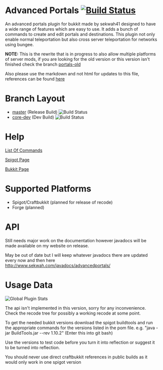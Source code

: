 Advanced Portals [![Build Status](https://travis-ci.org/sekwah41/Advanced-Portals.svg?branch=master)](https://travis-ci.org/sekwah41/Advanced-Portals/branches)
================
An advanced portals plugin for bukkit made by sekwah41 designed to have a wide range of features which are easy to use. It adds a bunch of commands to create and edit portals and destinations. This plugin not only enable normal teleportation but also cross server teleportation for networks using bungee.

**NOTE:** This is the rewrite that is in progress to also allow multiple platforms of server mods, if you are looking for the old version or this version isn't finished check the branch [portals-old](https://github.com/sekwah41/Advanced-Portals/tree/portals-old)

Also please use the markdown and not html for updates to this file, references can be found [here](https://github.com/adam-p/markdown-here/wiki/Markdown-Cheatsheet)

# Branch Layout
 * [master](https://github.com/sekwah41/Advanced-Portals/) (Release Build) ![Build Status](https://travis-ci.org/sekwah41/Advanced-Portals.svg?branch=master)
 * [core-dev](https://github.com/sekwah41/Advanced-Portals/tree/dev) (Dev Build) ![Build Status](https://travis-ci.org/sekwah41/Advanced-Portals.svg?branch=dev)

# Help

[List Of Commands](https://github.com/sekwah41/Advanced-Portals/wiki/Commands)

[Spigot Page](https://www.spigotmc.org/resources/advanced-portals.14356/)

[Bukkit Page](http://dev.bukkit.org/bukkit-plugins/advanced-portals/)

# Supported Platforms
 * Spigot/Craftbukkit (planned for release of recode)
 * Forge (planned)

# API
Still needs major work on the documentation however javadocs will be made available on my website on release.

May be out of date but I will keep whatever javadocs there are updated every now and then here
http://www.sekwah.com/javadocs/advancedportals/

# Usage Data

![Global Plugin Stats](http://i.mcstats.org/AdvancedPortals/Global+Statistics.borderless.png)

The api isn't implemented in this version, sorry for any inconvenience. Check the recode tree for possibly a working recode at some point.

To get the needed bukkit versions download the spigot buildtools and run the appropriate commands for the versions listed in the pom file.
e.g. "java -jar BuildTools.jar --rev 1.10.2" (Enter this into git bash)

Use the versions to test code before you turn it into reflection or suggest it to be turned into reflection.

You should never use direct craftbukkit references in public builds as it would only work in one spigot version